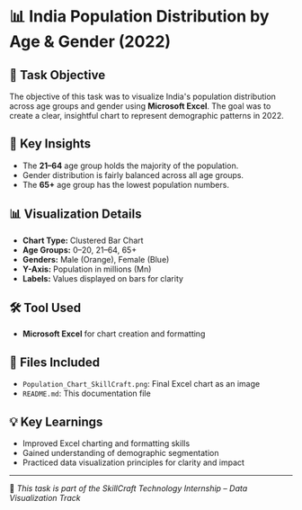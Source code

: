 # 📊 India Population Distribution by Age & Gender (2022)

## 🧠 Task Objective
The objective of this task was to visualize India's population distribution across age groups and gender using **Microsoft Excel**. The goal was to create a clear, insightful chart to represent demographic patterns in 2022.

## 📌 Key Insights
- The **21–64** age group holds the majority of the population.
- Gender distribution is fairly balanced across all age groups.
- The **65+** age group has the lowest population numbers.

## 📊 Visualization Details
- **Chart Type:** Clustered Bar Chart
- **Age Groups:** 0–20, 21–64, 65+
- **Genders:** Male (Orange), Female (Blue)
- **Y-Axis:** Population in millions (Mn)
- **Labels:** Values displayed on bars for clarity

## 🛠 Tool Used
- **Microsoft Excel** for chart creation and formatting

## 📁 Files Included
- `Population_Chart_SkillCraft.png`: Final Excel chart as an image
- `README.md`: This documentation file

## 💡 Key Learnings
- Improved Excel charting and formatting skills
- Gained understanding of demographic segmentation
- Practiced data visualization principles for clarity and impact

---

🚀 *This task is part of the SkillCraft Technology Internship – Data Visualization Track*


